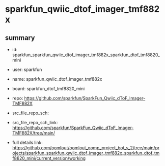 # sparkfun_qwiic_dtof_imager_tmf882x
 
## summary 
* id: sparkfun_sparkfun_qwiic_dtof_imager_tmf882x_sparkfun_dtof_tmf8820_mini
* user: sparkfun
* name: sparkfun_qwiic_dtof_imager_tmf882x
* board: sparkfun_dtof_tmf8820_mini
* repo: https://github.com/sparkfun/SparkFun_Qwiic_dToF_Imager-TMF882X



* src_file_repo_sch: 
* src_file_repo_sch_link: https://github.com/sparkfun/SparkFun_Qwiic_dToF_Imager-TMF882X/tree/main/
* full details link: https://github.com/oomlout/oomlout_oomp_project_bot_v_2/tree/main/projects/sparkfun_sparkfun_qwiic_dtof_imager_tmf882x_sparkfun_dtof_tmf8820_mini/current_version/working  







